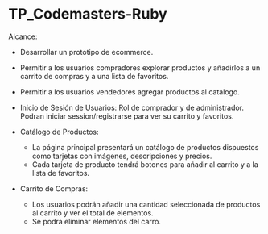 # TP_Codemasters-Ruby

Alcance:
- Desarrollar un prototipo de ecommerce.
- Permitir a los usuarios  compradores explorar productos y añadirlos a un carrito de compras y a una lista de favoritos.
- Permitir a los usuarios  vendedores agregar productos al catalogo.
- Inicio de Sesión de Usuarios: Rol de comprador y de administrador. Podran iniciar session/registrarse para ver su carrito y favoritos.

- Catálogo de Productos:
  - La página principal presentará un catálogo de productos dispuestos como tarjetas con imágenes, descripciones y precios.
  - Cada tarjeta de producto tendrá botones para añadir al carrito y a la lista de favoritos.
- Carrito de Compras: 
     - Los usuarios podrán añadir una cantidad seleccionada de productos al carrito y ver el total de elementos.
     - Se podra eliminar elementos del carro.